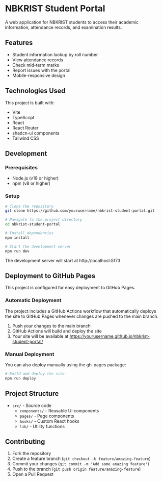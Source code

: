 # NBKRIST Student Portal

A web application for NBKRIST students to access their academic information, attendance records, and examination results.

## Features

- Student information lookup by roll number
- View attendance records
- Check mid-term marks
- Report issues with the portal
- Mobile-responsive design

## Technologies Used

This project is built with:

- Vite
- TypeScript
- React
- React Router
- shadcn-ui components
- Tailwind CSS

## Development

### Prerequisites

- Node.js (v18 or higher)
- npm (v8 or higher)

### Setup

```sh
# Clone the repository
git clone https://github.com/yourusername/nbkrist-student-portal.git

# Navigate to the project directory
cd nbkrist-student-portal

# Install dependencies
npm install

# Start the development server
npm run dev
```

The development server will start at http://localhost:5173

## Deployment to GitHub Pages

This project is configured for easy deployment to GitHub Pages.

### Automatic Deployment

The project includes a GitHub Actions workflow that automatically deploys the site to GitHub Pages whenever changes are pushed to the main branch.

1. Push your changes to the main branch
2. GitHub Actions will build and deploy the site
3. Your site will be available at https://yourusername.github.io/nbkrist-student-portal/

### Manual Deployment

You can also deploy manually using the gh-pages package:

```sh
# Build and deploy the site
npm run deploy
```

## Project Structure

- `src/` - Source code
  - `components/` - Reusable UI components
  - `pages/` - Page components
  - `hooks/` - Custom React hooks
  - `lib/` - Utility functions

## Contributing

1. Fork the repository
2. Create a feature branch (`git checkout -b feature/amazing-feature`)
3. Commit your changes (`git commit -m 'Add some amazing feature'`)
4. Push to the branch (`git push origin feature/amazing-feature`)
5. Open a Pull Request
